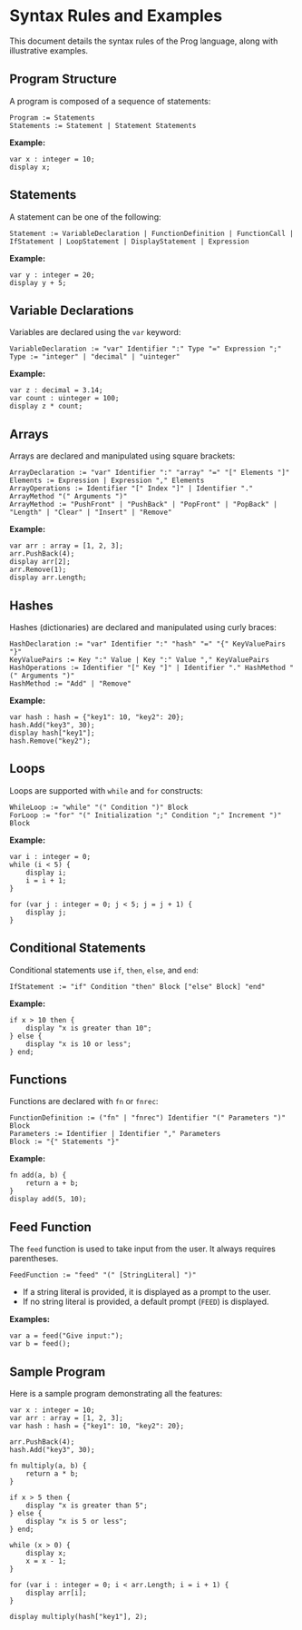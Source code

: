 # Syntax Rules and Examples

This document details the syntax rules of the Prog language, along with illustrative examples.

## Program Structure

A program is composed of a sequence of statements:

```prog
Program := Statements
Statements := Statement | Statement Statements
```

**Example:**

```prog
var x : integer = 10;
display x;
```

## Statements

A statement can be one of the following:

```prog
Statement := VariableDeclaration | FunctionDefinition | FunctionCall | IfStatement | LoopStatement | DisplayStatement | Expression
```

**Example:**

```prog
var y : integer = 20;
display y + 5;
```

## Variable Declarations

Variables are declared using the `var` keyword:

```prog
VariableDeclaration := "var" Identifier ":" Type "=" Expression ";"
Type := "integer" | "decimal" | "uinteger"
```

**Example:**

```prog
var z : decimal = 3.14;
var count : uinteger = 100;
display z * count;
```

## Arrays

Arrays are declared and manipulated using square brackets:

```prog
ArrayDeclaration := "var" Identifier ":" "array" "=" "[" Elements "]"
Elements := Expression | Expression "," Elements
ArrayOperations := Identifier "[" Index "]" | Identifier "." ArrayMethod "(" Arguments ")"
ArrayMethod := "PushFront" | "PushBack" | "PopFront" | "PopBack" | "Length" | "Clear" | "Insert" | "Remove"
```

**Example:**

```prog
var arr : array = [1, 2, 3];
arr.PushBack(4);
display arr[2];
arr.Remove(1);
display arr.Length;
```

## Hashes

Hashes (dictionaries) are declared and manipulated using curly braces:

```prog
HashDeclaration := "var" Identifier ":" "hash" "=" "{" KeyValuePairs "}"
KeyValuePairs := Key ":" Value | Key ":" Value "," KeyValuePairs
HashOperations := Identifier "[" Key "]" | Identifier "." HashMethod "(" Arguments ")"
HashMethod := "Add" | "Remove"
```

**Example:**

```prog
var hash : hash = {"key1": 10, "key2": 20};
hash.Add("key3", 30);
display hash["key1"];
hash.Remove("key2");
```

## Loops

Loops are supported with `while` and `for` constructs:

```prog
WhileLoop := "while" "(" Condition ")" Block
ForLoop := "for" "(" Initialization ";" Condition ";" Increment ")" Block
```

**Example:**

```prog
var i : integer = 0;
while (i < 5) {
    display i;
    i = i + 1;
}

for (var j : integer = 0; j < 5; j = j + 1) {
    display j;
}
```

## Conditional Statements

Conditional statements use `if`, `then`, `else`, and `end`:

```prog
IfStatement := "if" Condition "then" Block ["else" Block] "end"
```

**Example:**

```prog
if x > 10 then {
    display "x is greater than 10";
} else {
    display "x is 10 or less";
} end;
```

## Functions

Functions are declared with `fn` or `fnrec`:

```prog
FunctionDefinition := ("fn" | "fnrec") Identifier "(" Parameters ")" Block
Parameters := Identifier | Identifier "," Parameters
Block := "{" Statements "}"
```

**Example:**

```prog
fn add(a, b) {
    return a + b;
}
display add(5, 10);
```

## Feed Function

The `feed` function is used to take input from the user. It always requires parentheses.

```prog
FeedFunction := "feed" "(" [StringLiteral] ")"
```

- If a string literal is provided, it is displayed as a prompt to the user.
- If no string literal is provided, a default prompt (`FEED`) is displayed.

**Examples:**

```prog
var a = feed("Give input:");
var b = feed();
```

## Sample Program

Here is a sample program demonstrating all the features:

```prog
var x : integer = 10;
var arr : array = [1, 2, 3];
var hash : hash = {"key1": 10, "key2": 20};

arr.PushBack(4);
hash.Add("key3", 30);

fn multiply(a, b) {
    return a * b;
}

if x > 5 then {
    display "x is greater than 5";
} else {
    display "x is 5 or less";
} end;

while (x > 0) {
    display x;
    x = x - 1;
}

for (var i : integer = 0; i < arr.Length; i = i + 1) {
    display arr[i];
}

display multiply(hash["key1"], 2);
```
